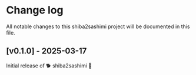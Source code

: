 # Change log

All notable changes to this shiba2sashimi project will be documented in this file.

## [v0.1.0] - 2025-03-17

Initial release of 🐕 shiba2sashimi 🍣

